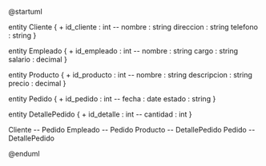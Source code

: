 @startuml

entity Cliente {
    + id_cliente : int
    --
    nombre : string
    direccion : string
    telefono : string
}

entity Empleado {
    + id_empleado : int
    --
    nombre : string
    cargo : string
    salario : decimal
}

entity Producto {
    + id_producto : int
    --
    nombre : string
    descripcion : string
    precio : decimal
}

entity Pedido {
    + id_pedido : int
    --
    fecha : date
    estado : string
}

entity DetallePedido {
    + id_detalle : int
    --
    cantidad : int
}

Cliente -- Pedido
Empleado -- Pedido
Producto -- DetallePedido
Pedido -- DetallePedido

@enduml
